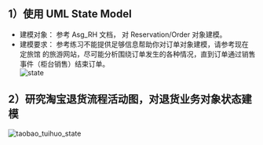## 1）使用 UML State Model  
* 建模对象： 参考 Asg_RH 文档， 对 Reservation/Order 对象建模。
* 建模要求： 参考练习不能提供足够信息帮助你对订单对象建模，请参考现在  
定旅馆 的旅游网站，尽可能分析围绕订单发生的各种情况，直到订单通过销售事件（柜台销售）结束订单。  
![state]({{site.url}}/image/state.png)  
## 2）研究淘宝退货流程活动图，对退货业务对象状态建模  
![taobao_tuihuo_state]({{site.url}}/image/taobao_tuihuo_state.png)
